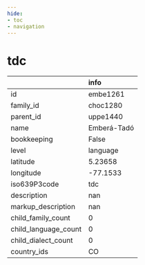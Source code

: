 ```yaml
---
hide:
- toc
- navigation
---
```

# tdc
|                      | info        |
|:---------------------|:------------|
| id                   | embe1261    |
| family_id            | choc1280    |
| parent_id            | uppe1440    |
| name                 | Emberá-Tadó |
| bookkeeping          | False       |
| level                | language    |
| latitude             | 5.23658     |
| longitude            | -77.1533    |
| iso639P3code         | tdc         |
| description          | nan         |
| markup_description   | nan         |
| child_family_count   | 0           |
| child_language_count | 0           |
| child_dialect_count  | 0           |
| country_ids          | CO          |